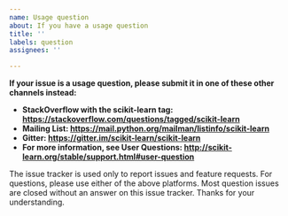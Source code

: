 ```yaml
---
name: Usage question
about: If you have a usage question
title: ''
labels: question
assignees: ''

---
```


**If your issue is a usage question, please submit it in one of these other channels instead:**
- **StackOverflow with the scikit-learn tag: https://stackoverflow.com/questions/tagged/scikit-learn**
- **Mailing List: https://mail.python.org/mailman/listinfo/scikit-learn**
- **Gitter: https://gitter.im/scikit-learn/scikit-learn**
- **For more information, see User Questions: http://scikit-learn.org/stable/support.html#user-question**

The issue tracker is used only to report issues and feature requests. For
questions, please use either of the above platforms. Most question issues are
closed without an answer on this issue tracker. Thanks for your understanding.

